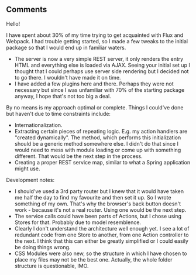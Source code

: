 ## Comments

Hello!

I have spent about 30% of my time trying to get acquainted with Flux and Webpack. I had trouble getting started, so I made a few tweaks to the initial package so that I would end up in familiar waters.

- The server is now a very simple REST server, it only renders the entry HTML and everything else is loaded via AJAX. Seeing your initial set up I thought that I could perhaps use server side rendering but I decided not to go there. I wouldn't have made it on time.
- I have added a few plugins here and there. Perhaps they were not necessary but since I was unfamiliar with 70% of the starting package anyway, I hope that's not too big a deal.

By no means is my approach optimal or complete. Things I could've done but haven't due to time constraints include:

- Internationalization.
- Extracting certain pieces of repeating logic. E.g. my action handlers are "created dynamically". The method, which performs this initialization should be a generic method somewhere else. I didn't do that since I would need to mess with module loading or come up with something different. That would be the next step in the process.
- Creating a proper REST service map, similar to what a Spring application might use.

Development notes:

- I should've used a 3rd party router but I knew that it would have taken me half the day to find my favourite and then set it up. So I wrote something of my own. That's why the browser's back button doesn't work - because it's not a real router. Using one would be the next step.
- The service calls could have been parts of Actions, but I chose using Stores for that. Probably due to model resemblence.
- Clearly I don't understand the architecture well enough yet. I see a lot of redundant code from one Store to another, from one Action controller to the next. I think that this can either be greatly simplified or I could easily be doing things wrong.
- CSS Modules were also new, so the structure in which I have chosen to place my files may not be the best one. Actually, the whole folder structure is questionable, IMO.